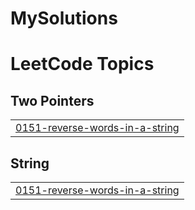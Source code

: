 # MySolutions
<!---LeetCode Topics Start-->
# LeetCode Topics
## Two Pointers
|  |
| ------- |
| [0151-reverse-words-in-a-string](https://github.com/ZenKyros/MySolutions/tree/master/0151-reverse-words-in-a-string) |
## String
|  |
| ------- |
| [0151-reverse-words-in-a-string](https://github.com/ZenKyros/MySolutions/tree/master/0151-reverse-words-in-a-string) |
<!---LeetCode Topics End-->